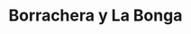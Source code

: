 ---
title: Borrachera y La Bonga
nombre_comunidad: Borrachera y La Bonga
municipio: El Bagre
departamento: Antioquia
descripcion: >-
  Son dos comunidades que quedan muy cerca, en total 90 familias (60 en la
  borrachera y 30 en La bonga), ubicada a 60 minutos de  la cabecera municipal
  por carretera destapada.  La mayoría del suelo de la comunidad está en reserva
  Forestal por lo que es un territorio con pequeñas montañas, bosques, pastos y
  abundante agua de quebradas cristalinas, gran variedad de especies de aves,
  reptiles, mamíferos y  peces nativos.  


  Son Apicultores y agricultores. Sobre sale la importancia de las juntanzas a
  ritos religiosos en la comunidad. Las dos veredas hacen parte del proceso de
  Reparación Colectiva Corregimiento de Puerto López y del proceso de tejedores
  y tejedoras de Entrelazando de la Unidad de Víctimas. 
num_personas: 0
num_familias: 90
min_distancia_casco_urbano: 60
km_distancia_casco_urbano: 18
vias_acceso: >-
  Se puede acceder mediante carretera destapada, por lo que se aconseja llegar
  en 4*4 ya que el estado de la vía es regular y hay riesgos de derrumbe
infraestructura_comunitaria:
  - Instituciones educativas (IE)
  - Espacios deportivos
  - Caseta comunal
notas_infraestructura_comunitaria: Caseta comunal en las dos veredas.
liderazgo_comunidad:
  - >-
    La JAC está funcionando en las dos veredas y están conformados los comités
    de trabajo salud y convivencia. La unidad productiva apícola ha permitido
    que las familias trabajen en ambas comunidades.
inclusion_diversidad_genero: >-
  Hay una organización de mujeres que se conformó  hace poco para la
  participación de un proyecto, pero en el momento no funciona, No hay
  organización de  jóvenes
comentarios_conectividad: >-
  No hay acceso a internet solo funciona con antenas satelitales que algunas
  familias compran y venden los datos.
punto_SOLE: Institución Educativa Borrachera.
comentarios_punto_SOLE:
  - https://padlet.com/comunidadelbagre/2owcca0zayiza2pq
ppales_actividades_economicas_vocacion_productiva:
  - Agricultura
  - Apicultura
  - Pesca
  - Reserva Forestal
  - Minería
comentarios_ppales_actividades_economicas_vocacion_productiva: null
comunidad_sostenible_uso_suelo: ''
org_con_proyeccion:
  - Gente y Bosque
  - Trópico Diverso
  - Campo Dulce
  - Unidad productiva de café
servicios_publicos_comunidades_focalizadas: []
comunidades_focalizadas_educacion_infraestructura_educativa: []
comunidades_focalizadas_practicas_organizativas:
  - Junta de Acción Comunal
  - Cultos religiosos
  - Asambleas comunitarias
  - Proyecto productivo Apícola
conectividad_minima: Malo
iniciativas_priorizadas:
  - >-
    Fortalecimiento integral y ampliación de la cadena apícola y la organización
    de pequeños productores de Gente y Bosque  
org_focalizada:
  - Gente y bosque
  - Asociación de apicultores del bajo Cauca y sur de Bolívar
  - Campo Dulce
  - Trópico Diverso
riesgo: ''
otros_programas_USAID:
  - 'No'
alianzas_colaboradores:
  - >-
    Trópico diverso (Fondos OCAD-PAZ)- PDET Aula educativa para los estudiantes
    de bachillerato
posibilidad_iniciativas_conjuntas_aliados_2: []
actividades_ocio:
  - Fútbol
  - Torneos deportivos
medios_comunicacion_narrativas_locales:
  - Medio Municipal
  - Radio Vida
  - Emisora La Nuestra
  - Emisora Latina Stereo
num_visitas_realizadas: 4
num_diagnosticos_rurales_participativos_realizados: 1
infraestructura_salud_atencion_psicosocial: []
notas_infraestructura_salud_atencion_psicosocial: >-
  A través del convenio HOMO USAID OIM el ESE HOSPITAL NUESTRA SEÑORA DEL CARMEN
  ofrece servicio de telemedicina para psiquiatría y psicología. 
num_visitas_predio: 20
grafica_ubicacion_geografica: /charts/municipios/el-bagre/ubicacion_geografica.html
url: /comunidad-focalizada/borrachera-y-la-bonga
layout: single
download_file: /reportes/borrachera-y-la-bonga.pdf

---